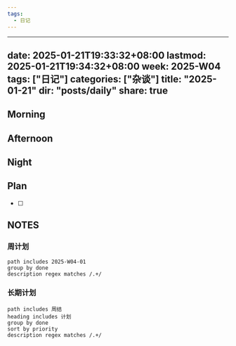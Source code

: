 ```yaml
---
tags:
  - 日记
---
```

---
date: 2025-01-21T19:33:32+08:00
lastmod: 2025-01-21T19:34:32+08:00
week: 2025-W04
tags: ["日记"]
categories: ["杂谈"]
title: "2025-01-21"
dir: "posts/daily"
share: true
--- 
## Morning

## Afternoon

## Night

## Plan
- [ ] 

## NOTES
### 周计划
```tasks
path includes 2025-W04-01
group by done
description regex matches /.+/
```

### 长期计划
```tasks
path includes 周结
heading includes 计划
group by done
sort by priority
description regex matches /.+/
```

